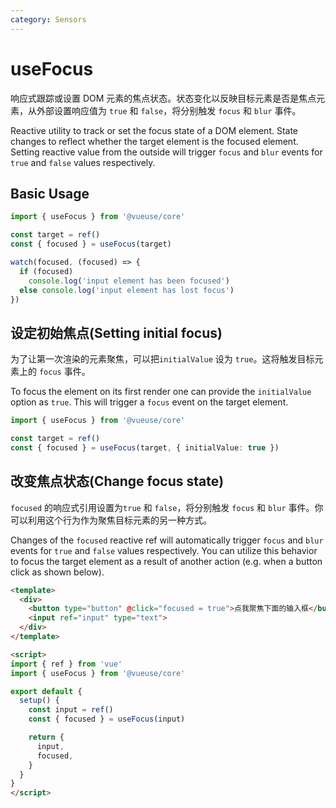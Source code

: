 ```yaml
---
category: Sensors
---
```


# useFocus

响应式跟踪或设置 DOM 元素的焦点状态。状态变化以反映目标元素是否是焦点元素，从外部设置响应值为 `true` 和 `false`，将分别触发 `focus` 和 `blur` 事件。

Reactive utility to track or set the focus state of a DOM element. State changes to reflect whether the target element is the focused element. Setting reactive value from the outside will trigger `focus` and `blur` events for `true` and `false` values respectively.

## Basic Usage

```ts
import { useFocus } from '@vueuse/core'

const target = ref()
const { focused } = useFocus(target)

watch(focused, (focused) => {
  if (focused)
    console.log('input element has been focused')
  else console.log('input element has lost focus')
})
```

## 设定初始焦点(Setting initial focus)

为了让第一次渲染的元素聚焦，可以把`initialValue` 设为 `true`。这将触发目标元素上的 `focus` 事件。

To focus the element on its first render one can provide the `initialValue` option as `true`. This will trigger a `focus` event on the target element.

```ts
import { useFocus } from '@vueuse/core'

const target = ref()
const { focused } = useFocus(target, { initialValue: true })
```

## 改变焦点状态(Change focus state)

`focused` 的响应式引用设置为`true` 和 `false`，将分别触发 `focus` 和 `blur` 事件。你可以利用这个行为作为聚焦目标元素的另一种方式。

Changes of the `focused` reactive ref will automatically trigger `focus` and `blur` events for `true` and `false` values respectively. You can utilize this behavior to focus the target element as a result of another action (e.g. when a button click as shown below).

```html
<template>
  <div>
    <button type="button" @click="focused = true">点我聚焦下面的输入框</button>
    <input ref="input" type="text">
  </div>
</template>

<script>
import { ref } from 'vue'
import { useFocus } from '@vueuse/core'

export default {
  setup() {
    const input = ref()
    const { focused } = useFocus(input)

    return {
      input,
      focused,
    }
  }
}
</script>
```
